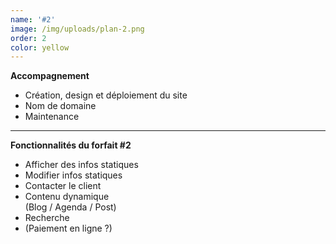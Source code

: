```yaml
---
name: '#2'
image: /img/uploads/plan-2.png
order: 2
color: yellow
---
```

**Accompagnement**  

* Création, design et déploiement du site
* Nom de domaine
* Maintenance

<hr />

**Fonctionnalités du forfait #2**

* Afficher des infos statiques
* Modifier infos statiques
* Contacter le client
* Contenu dynamique\
  (Blog / Agenda / Post)
* Recherche
* (Paiement en ligne ?)
